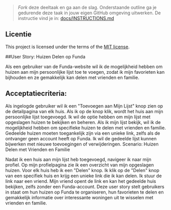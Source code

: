 > _Fork_ deze deeltaak en ga aan de slag. 
Onderstaande outline ga je gedurende deze taak in jouw eigen GitHub omgeving uitwerken. 
De instructie vind je in: [docs/INSTRUCTIONS.md](docs/INSTRUCTIONS.md)


## Licentie

This project is licensed under the terms of the [MIT license](./LICENSE).

##User Story: Huizen Delen op Funda

Als een gebruiker van de Funda-website wil ik de mogelijkheid hebben om huizen aan mijn persoonlijke lijst toe te voegen, zodat ik mijn favorieten kan bijhouden en ze gemakkelijk kan delen met vrienden en familie.

## Acceptatiecriteria:

Als ingelogde gebruiker wil ik een "Toevoegen aan Mijn Lijst" knop zien op de detailpagina van elk huis.
Als ik op de knop klik, wordt het huis aan mijn persoonlijke lijst toegevoegd.
Ik wil de optie hebben om mijn lijst met opgeslagen huizen te bekijken en beheren.
Als ik mijn lijst bekijk, wil ik de mogelijkheid hebben om specifieke huizen te delen met vrienden en familie.
Gedeelde huizen moeten toegankelijk zijn via een unieke link, zelfs als de ontvanger geen account heeft op Funda.
Ik wil de gedeelde lijst kunnen bijwerken met nieuwe toevoegingen of verwijderingen.
Scenario: Huizen Delen met Vrienden en Familie

Nadat ik een huis aan mijn lijst heb toegevoegd, navigeer ik naar mijn profiel.
Op mijn profielpagina zie ik een overzicht van mijn opgeslagen huizen.
Voor elk huis heb ik een "Delen" knop.
Ik klik op de "Delen" knop van een specifiek huis en krijg een unieke link die ik kan delen.
Ik stuur de link naar een vriend.
Mijn vriend opent de link en kan het gedeelde huis bekijken, zelfs zonder een Funda-account.
Deze user story stelt gebruikers in staat om hun huizen op Funda te organiseren, hun favorieten te delen en gemakkelijk informatie over interessante woningen uit te wisselen met vrienden en familie.

